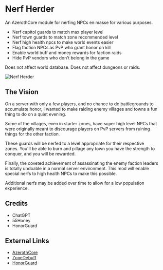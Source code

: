 # Nerf Herder

An AzerothCore module for nerfing NPCs en masse for various purposes.

- Nerf capitol guards to match max player level
- Nerf town guards to match zone recommended level
- Nerf high health npcs to make world events easier
- Flag faction NPCs as PvP who grant honor on kill
- Enable world buff and money rewards for faction raids
- Hide PvP vendors who don't belong in the game

Does not affect world database.  Does not affect dungeons or raids.

![Nerf Herder](https://i.imgur.com/gbW2964.jpg)

## The Vision

On a server with only a few players, and no chance to do battlegrounds to accumulate honor, I wanted to make raiding enemy villages and towns a fun thing to do on a quiet evening.

Some of the villages, even in starter zones, have super high level NPCs that were originally meant to discourage players on PvP servers from ruining things for the other faction.

These guards will be nerfed to a level appropriate for their respective zones.  You'll be able to burn and pillage any town you have the strength to conquer, and you will be rewarded.

Finally, the coveted achievement of assassinating the enemy faction leaders is totally undoable in a normal server environment.  This mod will enable special nerfs to high health NPCs to make this possible.

Additional nerfs may be added over time to allow for a low population experience.

## Credits

- ChatGPT
- 55Honey
- HonorGuard

## External Links

- [AzerothCore](https://github.com/azerothcore/azerothcore-wotlk)
- [ZoneDebuff](https://github.com/55Honey/Acore_ZoneDebuff/blob/master/zoneDebuff.lua)
- [HonorGuard](https://github.com/azerothcore/mod-gain-honor-guard)